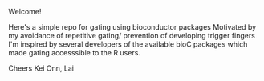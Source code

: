 Welcome! 

Here's a simple repo for gating using bioconductor packages
Motivated by my avoidance of repetitive gating/ prevention of developing trigger fingers
I'm inspired by several developers of the available bioC packages which made
gating accesssible to the R users.

Cheers
Kei Onn, Lai
